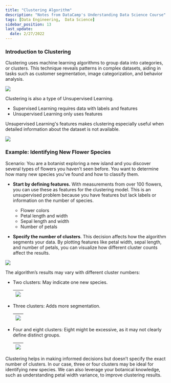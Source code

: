```yaml
---
title: "Clustering Algorithm"
description: "Notes from DataCamp's Understanding Data Science Course"
tags: [Data Engineering,  Data Science]
sidebar_position: 13
last_update:
  date: 2/27/2022
---
```


### Introduction to Clustering

Clustering uses machine learning algorithms to group data into categories, or clusters. This technique reveals patterns in complex datasets, aiding in tasks such as customer segmentation, image categorization, and behavior analysis.

<div class="img-center"> 

![](/img/docs/data-engg-clustering-algorithm.png)

</div>

Clustering is also a type of Unsupervised Learning. 

- Supervised Learning requires data with labels and features
- Unsupervised Learning only uses features

Unsupervised Learning's features makes clustering especially useful when detailed information about the dataset is not available.

<div class="img-center"> 

![](/img/docs/data-engg-supervised-vs-unsupervised-differences.png)

</div>


### Example: Identifying New Flower Species

Scenario: You are a botanist exploring a new island and you discover several types of flowers you haven’t seen before. You want to determine how many new species you’ve found and how to classify them. 

- **Start by defining features.** With measurements from over 100 flowers, you can use these as features for the clustering model. This is an unsupervised problem because you have features but lack labels or information on the number of species.

    - Flower colors 
    - Petal length and width
    - Sepal length and width
    - Number of petals

- **Specify the number of clusters**. This decision affects how the algorithm segments your data. By plotting features like petal width, sepal length, and number of petals, you can visualize how different cluster counts affect the results.

![](/img/docs/data-engg-specify-number-of-clusters.png)

The algorithm’s results may vary with different cluster numbers:

- Two clusters: May indicate one new species.

    |![](/img/docs/data-engg-specify-2-clusters.png)|
    |-|

- Three clusters: Adds more segmentation.

    |![](/img/docs/data-engg-specify-3-clusters.png)|
    |-|

- Four and eight clusters: Eight might be excessive, as it may not clearly define distinct groups.

    |![](/img/docs/data-engg-specify-4-8-clusters.png)|
    |-|

Clustering helps in making informed decisions but doesn’t specify the exact number of clusters. In our case, three or four clusters may be ideal for identifying new species. We can also leverage your botanical knowledge, such as understanding petal width variance, to improve clustering results.


